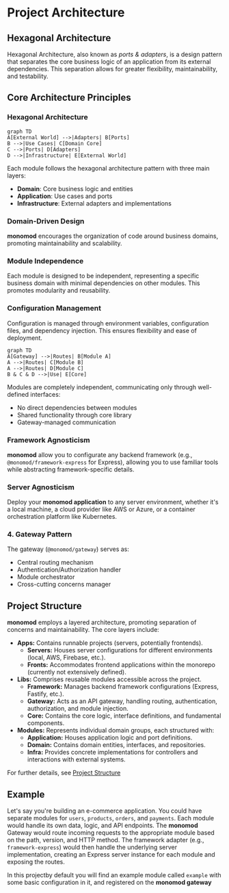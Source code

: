 # Project Architecture

## Hexagonal Architecture

Hexagonal Architecture, also known as *ports & adapters*, is a design pattern that separates the core business logic of an application from its external dependencies. This separation allows for greater flexibility, maintainability, and testability.

## Core Architecture Principles

### Hexagonal Architecture

```mermaid
graph TD
A[External World] -->|Adapters| B[Ports]
B -->|Use Cases| C[Domain Core]
C -->|Ports| D[Adapters]
D -->|Infrastructure| E[External World]
```

Each module follows the hexagonal architecture pattern with three main layers:

- **Domain**: Core business logic and entities
- **Application**: Use cases and ports
- **Infrastructure**: External adapters and implementations

### Domain-Driven Design

**monomod** encourages the organization of code around business domains, promoting maintainability and scalability.

### Module Independence

Each module is designed to be independent, representing a specific business domain with minimal dependencies on other modules. This promotes modularity and reusability.

### Configuration Management

Configuration is managed through environment variables, configuration files, and dependency injection. This ensures flexibility and ease of deployment.

```mermaid
graph TD
A[Gateway] -->|Routes| B[Module A]
A -->|Routes| C[Module B]
A -->|Routes| D[Module C]
B & C & D -->|Use| E[Core]
```

Modules are completely independent, communicating only through well-defined interfaces:

- No direct dependencies between modules
- Shared functionality through core library
- Gateway-managed communication

### Framework Agnosticism

  **monomod** allow you to configurate any backend framework (e.g., `@monomod/framework-express` for Express), allowing you to use familiar tools while abstracting framework-specific details.

### Server Agnosticism

Deploy your **monomod application** to any server environment, whether it's a local machine, a cloud provider like AWS or Azure, or a container orchestration platform like Kubernetes.

### 4. Gateway Pattern

The gateway (`@monomod/gateway`) serves as:

- Central routing mechanism
- Authentication/Authorization handler
- Module orchestrator
- Cross-cutting concerns manager







## Project Structure

**monomod** employs a layered architecture, promoting separation of concerns and maintainability. The core layers include:

- **Apps:**  Contains runnable projects (servers, potentially frontends).
  - **Servers:** Houses server configurations for different environments (local, AWS, Firebase, etc.).
  - **Fronts:** Accommodates frontend applications within the monorepo (currently not extensively defined).
- **Libs:** Comprises reusable modules accessible across the project.
  - **Framework:** Manages backend framework configurations (Express, Fastify, etc.).
  - **Gateway:** Acts as an API gateway, handling routing, authentication, authorization, and module injection.
  - **Core:** Contains the core logic, interface definitions, and fundamental components.
- **Modules:** Represents individual domain groups, each structured with:
  - **Application:** Houses application logic and port definitions.
  - **Domain:** Contains domain entities, interfaces, and repositories.
  - **Infra:** Provides concrete implementations for controllers and interactions with external systems.

For further details, see [Project Structure](./structure.md)

## Example

Let's say you're building an e-commerce application. You could have separate modules for `users`, `products`, `orders`, and `payments`. Each module would handle its own data, logic, and API endpoints. The **monomod** Gateway would route incoming requests to the appropriate module based on the path, version, and HTTP method. The framework adapter (e.g., `framework-express`) would then handle the underlying server implementation, creating an Express server instance for each module and exposing the routes.

In this projectby default you will find an example module called `example` with some basic configuration in it, and registered on the **monomod gateway**
